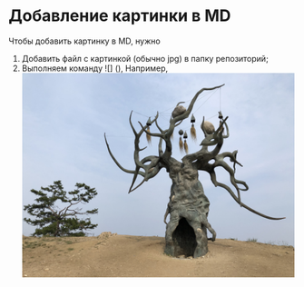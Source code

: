 # Добавление картинки в MD
Чтобы добавить картинку в MD, нужно 
1. Добавить файл с картинкой (обычно jpg) в папку репозиторий;
2. Выполняем команду ![] (), Например,
![Ветвимся!](Ветвимся.jpg)